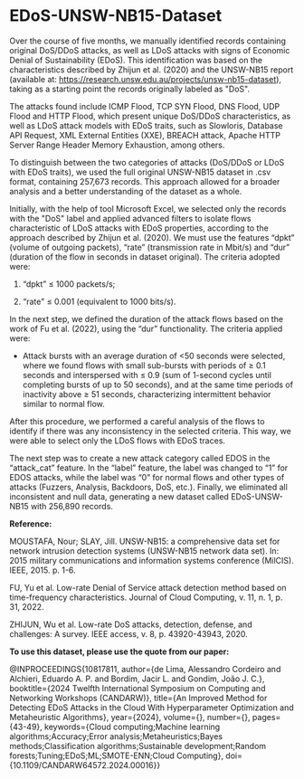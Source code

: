 # EDoS-UNSW-NB15-Dataset

Over the course of five months, we manually identified records containing original DoS/DDoS attacks, as well as LDoS attacks with signs of Economic Denial of Sustainability (EDoS). This identification was based on the characteristics described by Zhijun et al. (2020) and the UNSW-NB15 report (available at: https://research.unsw.edu.au/projects/unsw-nb15-dataset), taking as a starting point the records originally labeled as "DoS".

The attacks found include ICMP Flood, TCP SYN Flood, DNS Flood, UDP Flood and HTTP Flood, which present unique DoS/DDoS characteristics, as well as LDoS attack models with EDoS traits, such as Slowloris, Database API Request, XML External Entities (XXE), BREACH attack, Apache HTTP Server Range Header Memory Exhaustion, among others.

To distinguish between the two categories of attacks (DoS/DDoS or LDoS with EDoS traits), we used the full original UNSW-NB15 dataset in .csv format, containing 257,673 records. This approach allowed for a broader analysis and a better understanding of the dataset as a whole.

Initially, with the help of tool Microsoft Excel, we selected only the records with the "DoS" label and applied advanced filters to isolate flows characteristic of LDoS attacks with EDoS properties, according to the approach described by Zhijun et al. (2020). We must use the features “dpkt” (volume of outgoing packets), “rate” (transmission rate in Mbit/s) and “dur” (duration of the flow in seconds in dataset original). The criteria adopted were:

1) “dpkt” ≤ 1000 packets/s;

2) “rate" ≤ 0.001 (equivalent to 1000 bits/s).

In the next step, we defined the duration of the attack flows based on the work of Fu et al. (2022), using the “dur” functionality. The criteria applied were:

- Attack bursts with an average duration of <50 seconds were selected, where we found flows with small sub-bursts with periods of ≥ 0.1 seconds and interspersed with ≤ 0.9 (sum of 1-second cycles until completing bursts of up to 50 seconds), and at the same time periods of inactivity above ≥ 51 seconds, characterizing intermittent behavior similar to normal flow.

After this procedure, we performed a careful analysis of the flows to identify if there was any inconsistency in the selected criteria. This way, we were able to select only the LDoS flows with EDoS traces.

The next step was to create a new attack category called EDOS in the “attack_cat” feature. In the “label” feature, the label was changed to “1” for EDOS attacks, while the label was “0” for normal flows and other types of attacks (Fuzzers, Analysis, Backdoors, DoS, etc.). Finally, we eliminated all inconsistent and null data, generating a new dataset called EDoS-UNSW-NB15 with 256,890 records.


**Reference:**

MOUSTAFA, Nour; SLAY, Jill. UNSW-NB15: a comprehensive data set for network intrusion detection systems (UNSW-NB15 network data set). In: 2015 military communications and information systems conference (MilCIS). IEEE, 2015. p. 1-6.

FU, Yu et al. Low-rate Denial of Service attack detection method based on time-frequency characteristics. Journal of Cloud Computing, v. 11, n. 1, p. 31, 2022. 

ZHIJUN, Wu et al. Low-rate DoS attacks, detection, defense, and challenges: A survey. IEEE access, v. 8, p. 43920-43943, 2020. 

**To use this dataset, please use the quote from our paper:**

@INPROCEEDINGS{10817811,
  author={de Lima, Alessandro Cordeiro and Alchieri, Eduardo A. P. and Bordim, Jacir L. and Gondim, João J. C.},
  booktitle={2024 Twelfth International Symposium on Computing and Networking Workshops (CANDARW)}, 
  title={An Improved Method for Detecting EDoS Attacks in the Cloud With Hyperparameter Optimization and Metaheuristic Algorithms}, 
  year={2024},
  volume={},
  number={},
  pages={43-49},
  keywords={Cloud computing;Machine learning algorithms;Accuracy;Error analysis;Metaheuristics;Bayes methods;Classification algorithms;Sustainable development;Random forests;Tuning;EDoS;ML;SMOTE-ENN;Cloud Computing},
  doi={10.1109/CANDARW64572.2024.00016}}


